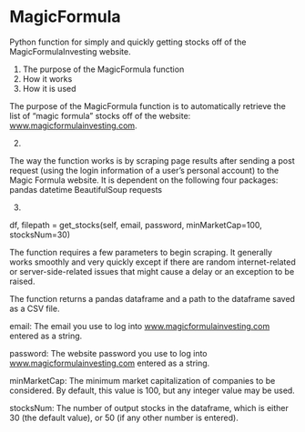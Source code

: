 # MagicFormula
Python function for simply and quickly getting stocks off of the MagicFormulaInvesting website.




1) The purpose of the MagicFormula function
2) How it works
3) How it is used





The purpose of the MagicFormula function is to automatically retrieve the list of “magic formula” stocks off of the website: www.magicformulainvesting.com.


2)

The way the function works is by scraping page results after sending a post request (using the login information of a user’s personal account) to the Magic Formula website. It is dependent on the following four packages:
pandas
datetime
BeautifulSoup
requests


3) 

df, filepath = get_stocks(self, email, password, minMarketCap=100, stocksNum=30)

The function requires a few parameters to begin scraping. It generally works smoothly and very quickly except if there are random internet-related or server-side-related issues that might cause a delay or an exception to be raised.

The function returns a pandas dataframe and a path to the dataframe saved as a CSV file.


email: The email you use to log into www.magicformulainvesting.com entered as a string.


password: The website password you use to log into www.magicformulainvesting.com entered as a string.


minMarketCap: The minimum market capitalization of companies to be considered. By default, this value is 100, but any integer value may be used.


stocksNum: The number of output stocks in the dataframe, which is either 30 (the default value), or 50 (if any other number is entered).
